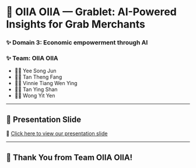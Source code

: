 # 🚀 OIIA OIIA — Grablet: AI-Powered Insights for Grab Merchants

### ✨ Domain 3: Economic empowerment through AI
### ✨ Team: OIIA OIIA

- 👨‍💻 Yee Song Jun 
- 👩‍💻 Tan Theng Fang
- 👩‍💻 Vinnie Tiang Wen Ying  
- 👩‍💻 Tan Ying Shan  
- 👩‍💻 Wong Yit Yen  

---



## 🎥 Presentation Slide

🔗 [Click here to view our presentation slide](https://www.canva.com/design/DAGkQJGJx9I/7XH5j1kcYtpH8SJ3OS_mHA/view?utm_content=DAGkQJGJx9I&utm_campaign=designshare&utm_medium=link2&utm_source=uniquelinks&utlId=hb192d7bdba)

---

## 💚 Thank You from Team OIIA OIIA!
